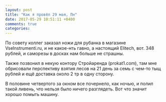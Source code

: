 ```yaml
---
layout: post
title: "Как я провёл 29 мая, Пн"
date: 2017-05-29 10:51:11 +0400
comments: true
categories: 
---
```


По совету коллег заказал ножи для рубанка в магазине VseInstrumenti.ru, и не какое-нть гавно, а настоящий Elitech, вот. 348 рублей, и саморезы в досках нам больше не страшны.

Также позвонил в некую контору Стройаренда (prokat1.com), там мне обрисовали перспективу взятия лесов на 21 день за семь с чем-то тыщ рублей и ещё доставка около 2 тр в одну сторону. 


В половине четвертого за окном все почернело, как ночью, и полил такой ливень, что нельзя было ничего разглядеть. Вот что значит хорошо помыть машину.
